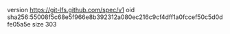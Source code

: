 version https://git-lfs.github.com/spec/v1
oid sha256:55008f5c68e5f966e8b392312a080ec216c9cf4dff1a0fccef50c5d0dfe05a5e
size 303
